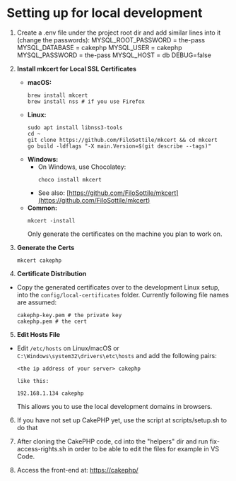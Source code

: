 # Setting up for local development

1. Create a .env file under the project root dir and add similar lines into it (change the passwords):
MYSQL_ROOT_PASSWORD = the-pass
MYSQL_DATABASE = cakephp
MYSQL_USER = cakephp
MYSQL_PASSWORD = the-pass
MYSQL_HOST = db
DEBUG=false

2. **Install mkcert for Local SSL Certificates**
   - **macOS:**
     ```
     brew install mkcert
     brew install nss # if you use Firefox
     ```
   - **Linux:**
     ```
     sudo apt install libnss3-tools
     cd ~
     git clone https://github.com/FiloSottile/mkcert && cd mkcert
     go build -ldflags "-X main.Version=$(git describe --tags)"
     ```
   - **Windows:**
     - On Windows, use Chocolatey:
       ```
       choco install mkcert
       ```
     - See also: [https://github.com/FiloSottile/mkcert](https://github.com/FiloSottile/mkcert)
   - **Common:**
     ```
     mkcert -install
     ```
     Only generate the certificates on the machine you plan to work on.

3. **Generate the Certs**
    ```
    mkcert cakephp
    ```
4. **Certificate Distribution**
- Copy the generated certificates over to the development Linux setup, into the `config/local-certificates` folder. Currently following file names are assumed:
  ```
  cakephp-key.pem # the private key
  cakephp.pem # the cert
  ```

5. **Edit Hosts File**
- Edit `/etc/hosts` on Linux/macOS or `C:\Windows\system32\drivers\etc\hosts` and add the following pairs:
  ```
  <the ip address of your server> cakephp

  like this:

  192.168.1.134 cakephp
  ```
  This allows you to use the local development domains in browsers.

6. If you have not set up CakePHP yet, use the script at scripts/setup.sh to do that

7. After cloning the CakePHP code, cd into the "helpers" dir and run fix-access-rights.sh in order to be able to edit the files for example in VS Code.

8. Access the front-end at:
[https://cakephp/](https://cakephp/)
